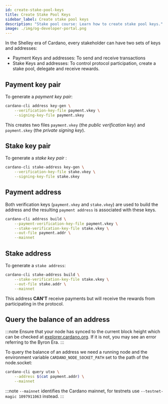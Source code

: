 ```yaml
---
id: create-stake-pool-keys
title: Create Stake Pool Keys
sidebar_label: Create stake pool keys
description: "Stake pool course: Learn how to create stake pool keys."
image: ./img/og-developer-portal.png
---
```


In the Shelley era of Cardano, every stakeholder can have two sets of keys and addresses:

* Payment Keys and addresses: To send and receive transactions
* Stake Keys and addresses: To control protocol participation, create a stake pool, delegate and receive rewards.

## Payment key pair

To generate a _payment key pair_:

```sh
cardano-cli address key-gen \
    --verification-key-file payment.vkey \
    --signing-key-file payment.skey
```

This creates two files `payment.vkey` (the _public verification key_) and `payment.skey` (the _private signing key_).

## Stake key pair
To generate a _stake key pair_ :

```sh
cardano-cli stake-address key-gen \
    --verification-key-file stake.vkey \
    --signing-key-file stake.skey
```

## Payment address
Both verification keys (`payment.vkey` and `stake.vkey`) are used to build the address and the resulting `payment address` is associated with these keys.

```sh
cardano-cli address build \
    --payment-verification-key-file payment.vkey \
    --stake-verification-key-file stake.vkey \
    --out-file payment.addr \
    --mainnet
```

## Stake address

To generate a `stake address`:

```sh
cardano-cli stake-address build \
    --stake-verification-key-file stake.vkey \
    --out-file stake.addr \
    --mainnet
```

This address __CAN'T__ receive payments but will receive the rewards from participating in the protocol.


## Query the balance of an address

:::note
Ensure that your node has synced to the current block height which can be checked at [explorer.cardano.org](https://explorer.cardano.org). If it is not, you may see an error referring to the Byron Era.
:::

To query the balance of an address we need a running node and the environment variable `CARDANO_NODE_SOCKET_PATH` set to the path of the node.socket:

```sh
cardano-cli query utxo \
    --address $(cat payment.addr) \
    --mainnet
```

:::note
`--mainnet` identifies the Cardano mainnet, for testnets use `--testnet-magic 1097911063` instead.
:::
